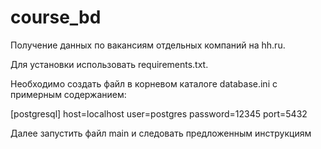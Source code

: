 # course_bd
Получение данных по вакансиям отдельных компаний на hh.ru.

Для установки использовать requirements.txt.

Необходимо создать файл в корневом каталоге database.ini с примерным содержанием:

[postgresql]
host=localhost
user=postgres
password=12345
port=5432

Далее запустить файл main и следовать предложенным инструкциям
